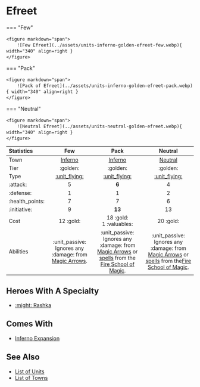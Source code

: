 # Efreet

=== "Few"

    <figure markdown="span">
        ![Few Efreet](../assets/units-inferno-golden-efreet-few.webp){ width="340" align=right }
    </figure>

=== "Pack"

    <figure markdown="span">
        ![Pack of Efreet](../assets/units-inferno-golden-efreet-pack.webp){ width="340" align=right }
    </figure>

=== "Neutral"

    <figure markdown="span">
        ![Neutral Efreet](../assets/units-neutral-golden-efreet.webp){ width="340" align=right }
    </figure>


| Statistics | Few | Pack | Neutral |
| :--- | :---: | :---: | :---: |
| Town | [Inferno](../towns/inferno.md) | [Inferno](../towns/inferno.md) | [Neutral](../towns/neutral.md) |
| Tier | :golden: | :golden: | :golden: |
| Type | [:unit_flying:](../keywords/flying_unit.md) | [:unit_flying:](../keywords/flying_unit.md) | [:unit_flying:](../keywords/flying_unit.md) |
| :attack: | 5 | **6** | 4 |
| :defense: | 1 | 1 | 2 |
| :health_points: | 7 | 7 | 6 |
| :initiative: | 9 | **13** | 13 |
| Cost | 12 :gold: | 18 :gold:<br>1 :valuables: | 20 :gold: |
| Abilities | :unit_passive: Ignores any :damage: from [Magic Arrows](../spells/magic_arrow.md). | :unit_passive: Ignores any :damage: from [Magic Arrows](../spells/magic_arrow.md) or [spells](../spells/index.md) from the [Fire School of Magic](../spells/school_of_fire_magic.md). | :unit_passive: Ignores any :damage: from [Magic Arrows](../spells/magic_arrow.md) or [spells](../spells/index.md) from the[Fire School of Magic](../spells/school_of_fire_magic.md). |


## Heroes With A Specialty

- [:might: Rashka](../heroes/rashka.md#specialty)


## Comes With

- [Inferno Expansion](../content/inferno_expansion.md)


## See Also

- [List of Units](index.md)
- [List of Towns](../towns/index.md)